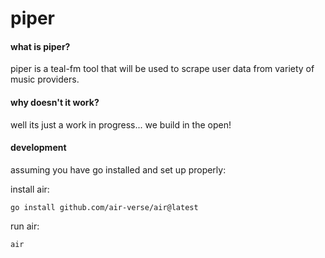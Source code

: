 # piper


#### what is piper?

piper is a teal-fm tool that will be used to scrape user data from variety of
music providers.

#### why doesn't it work?

well its just a work in progress... we build in the open!

#### development

assuming you have go installed and set up properly:

install air:
```
go install github.com/air-verse/air@latest
```

run air:
```
air
```
